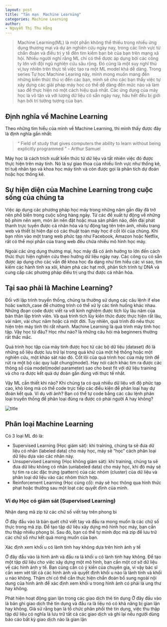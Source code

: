```yaml
---
layout: post
title: "Tản mạn  Machine Learning"
categories: Machine Learning 
author:
- Nguyễn Thị Thu Hằng
---
```

> Machine Learning(ML) là một phần không thể thiếu trong nhiều ứng dụng thương mại và dự án nghiên cứu ngày nay, trong các lĩnh vực từ chẩn đoán và điều trị y tế đến tìm kiếm bạn bè của bạn trên mạng xã hội. Nhiều người nghĩ rằng ML chỉ có thể được áp dụng bởi các công ty lớn với đội ngũ nghiên cứu sâu rộng. Đó cũng là một suy nghĩ thú vị,tuy nhiên trên thực tế việc tạo ra một ML model khá dễ dàng. Trong series Tự học Machine Learing này, mình mong muốn mang đến những kiến thức thú vị đến các bạn, mình sẽ cho các bạn thấy việc tự xây dựng các giải pháp máy học có thể dễ dàng đến mức nào và làm sao để thực hiện nó một cách hiệu quả nhất. Các ứng dụng của máy học là vô tận và với lượng dữ liệu có sẵn ngày nay, hầu hết đều bị giới hạn bởi trí tưởng tượng của bạn.


## Định nghĩa về Machine Learning

Theo những tìm hiểu của mình về Machine Learning, thì mình thấy được đây là định nghĩa gần nhất: 
> “ Field of study that gives computers the ability to learn without being explicitly programmed ” - Arthur Samuel

Máy học là cách trích xuất kiến ​​thức từ dữ liệu và tất nhiên việc đó được thực hiện trên máy tính. Nó là sự giao thoa của nhiều lĩnh vực như thống kê, trí tuệ nhân tạo và khoa học máy tính và còn được gọi là phân tích dự đoán hoặc học thống kê.

## Sự hiện diện của Machine Learning trong cuộc sống của chúng ta

Việc áp dụng các phương pháp học máy trong những năm gần đây đã trở nên phổ biến trong cuộc sống hàng ngày. Từ các đề xuất tự động về những bộ phim nên xem, món ăn nên đặt hoặc mua sản phẩm nào, đến đài phát thanh trực tuyến được cá nhân hóa và tự động tag tên trên ảnh, nhiều trang web và thiết bị hiện đại có các thuật toán máy học ở cốt lõi của chúng. Khi bạn nhìn vào một trang web phức tạp như Facebook, Amazon hoặc Netflix, rất có thể mọi phần của trang web đều chứa nhiều mô hình học máy.

Ngoài các ứng dụng thương mại, học máy đã có ảnh hưởng to lớn đến cách thức thực hiện nghiên cứu theo hướng dữ liệu ngày nay. Các công cụ có sẵn được áp dụng cho các vấn đề khoa học đa dạng như tìm hiểu các vì sao, tìm kiếm các hành tinh xa xôi, khám phá các hạt mới, phân tích trình tự DNA và cung cấp các phương pháp điều trị ung thư được cá nhân hóa.

## Tại sao phải là Machine Learning?

Đối với lập trình truyền thống, chúng ta thường sử dụng các câu lệnh if else hoăc switch_case để chương trình có thể xử lý các tình huống khác nhau. Những đoạn code được viết ra với kinh nghiệm được tích lũy lâu năm của bản thân lập trình viên. Và quá trình tích lũy kiến thức được thực hiện rất lâu, vài năm, vài chục năm hoặc cả một đời. Tuy nhiên, quá trình đó nếu thực hiện trên máy tính thì rất nhanh. Machine Learning là quá trình máy tính học tập. Vậy học từ đâu? Học như nào? là những câu hỏi mà beginners thường rất thắc mắc.

Quá trình học tập của máy tính được học từ các bộ dữ liệu (dataset) đó là những số liệu được lưu trữ lại trong quá khứ của một hệ thống hoặc một nghiên cứu, một khảo sát nào đó. Cốt lõi của quá trình học của máy tính để rút ra một bộ các quy luật chung(model). Hay nói cách khác tìm ra được các thông số của model(model parameter) sao cho best fit với dữ liệu training và cho ra được kết quả dự đoán gấn đúng với thực tế nhất.

Vậy ML cần thiết khi nào? Khi chúng ta có quá nhiều dữ liệu với độ phức tạp cao, khó lòng mà có thể code trực tiếp các điều kiện để phân loại hay dự đoán kết quả. Ví dụ với ảnh? Bạn có thể tự code bằng các câu lệnh phân loại truyền thống để phân loại đúng ra được có phải người A hay không?

![title](2021-06-13-images01.jpg)

## Phân loại Machine Learning

Có 3 loại ML đó là:

* Supervised Learning (Học giám sát): khi training, chúng ta sẽ đưa dữ liệu có nhãn (labeled data) cho máy học, máy sẽ “học” cách phân loại dữ liệu dựa vào các nhãn này.
* Unsupervised Learning (Học không giám sát): khi training, chúng ta sẽ đưa dữ liêu không có nhãn (unlabeled data) cho máy học, khi đó máy sẽ tự tìm ra các đặc trưng (pattern) của các nhóm (cluster) của dữ liệu và phân loại dữ liệu vào các nhóm thích hợp.
* Reinforcement Learning (Học củng cố): máy sẽ học thông qua hình thức phạt hoặc thưởng sau một loạt các quyết định của mình.

### Ví dụ Học có giám sát (Supervised Learning)
Nhận dạng mã zip từ các chữ số viết tay trên phong bì

Ở đây đầu vào là bản quét chữ viết tay và đầu ra mong muốn là các chữ số thực trong mã zip. Để tạo tập dữ liệu xây dựng mô hình học máy, bạn cần thu thập nhiều phong bì. Sau đó, bạn có thể tự mình đọc mã zip để lưu trữ các chữ số như kết quả mong muốn của bạn.

Xác định xem khối u có lành tính hay không dựa trên hình ảnh y tế

Ở đây đầu vào là hình ảnh và đầu ra là khối u có lành tính hay không. Để tạo một tập dữ liệu cho việc xây dựng một mô hình, bạn cần một cơ sở dữ liệu về các hình ảnh y tế. Bạn cũng cần có ý kiến ​​của chuyên gia, vì vậy bác sĩ cần xem xét tất cả các hình ảnh và quyết định khối u nào là lành tính và khối u nào không. Thậm chí có thể cần thực hiện chẩn đoán bổ sung ngoài nội dung của hình ảnh để xác định xem
khối u trong hình ảnh có phải là ung thư hay không.

Phát hiện hoạt động gian lận trong các giao dịch thẻ tín dụng
Ở đây đầu vào là bản ghi giao dịch thẻ tín dụng và đầu ra là liệu nó có khả năng bị gian lận hay không. Giả sử rằng bạn là tổ chức phân phối thẻ tín dụng, việc thu thập tập dữ liệu có nghĩa là lưu trữ tất cả các giao dịch và ghi lại nếu người dùng báo cáo bất kỳ giao dịch nào là gian lận




